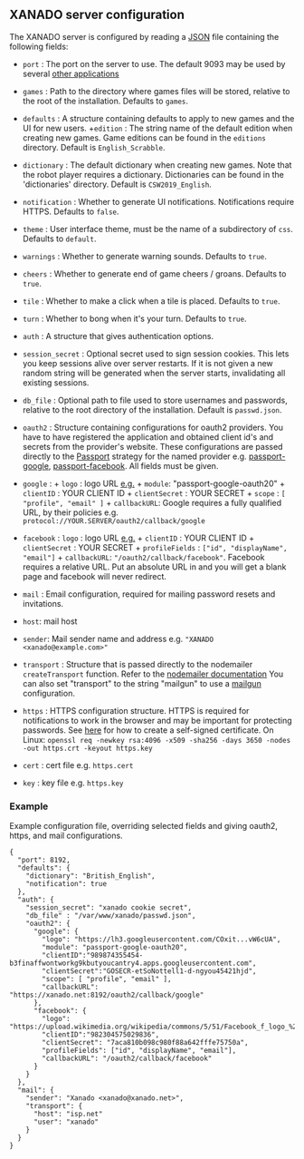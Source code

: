 ## XANADO server configuration
The XANADO server is configured by reading a [JSON](https://en.wikipedia.org/wiki/JSON) file containing
the following fields:

+ `port` : The port on the server to use. The default 9093 may be used by several
  [other applications](https://www.speedguide.net/port.php?port=9093)
+ `games` : Path to the directory where games files will be stored,
  relative to the root of the installation. Defaults to `games`.
 + `defaults` : A structure containing defaults to apply to new games and the UI for new users.
  +`edition` : The string name of the default edition when creating new games. Game editions can
    be found in the `editions` directory. Default is `English_Scrabble`.
  + `dictionary` : The default dictionary when creating new games. Note that the
	robot player requires a dictionary. Dictionaries can be found
	 in the 'dictionaries' directory. Default is `CSW2019_English`.
  + `notification` : Whether to generate UI notifications. Notifications require HTTPS. Defaults to `false`.
  + `theme` : User interface theme, must be the name of a subdirectory of `css`. Defaults to `default`.
  + `warnings` : Whether to generate warning sounds. Defaults to  `true`.
  + `cheers` : Whether to generate end of game cheers / groans. Defaults to `true`.
  + `tile` : Whether to make a click when a tile is placed. Defaults to `true`.
  + `turn` : Whether to bong when it's your turn. Defaults to `true`.
 + `auth` : A structure that gives authentication options.
  + `session_secret` : Optional secret used to sign session cookies. This lets you keep sessions alive over server restarts. If it is not given a new random string will be generated when the server starts, invalidating all existing sessions.
  + `db_file` : Optional path to file used to store usernames and passwords, relative to the
    root directory of the installation. Default is `passwd.json`.
  + `oauth2` : Structure containing configurations for oauth2 providers. You have to have registered the
	application and obtained client id's and secrets from the provider's website. These configurations are
    passed directly to the [Passport](https://www.passportjs.org/) strategy for the named provider
    e.g. [passport-google](https://www.npmjs.com/package/passport-google), [passport-facebook](https://www.npmjs.com/package/passport-facebook). All fields must be given.
   + `google` :
    + `logo` : logo URL [e.g.](https://lh3.googleusercontent.com/COxitqgJr1sJnIDe8-jiKhxDx1FrYbtRHKJ9z_hELisAlapwE9LUPh6fcXIfb5vwpbMl4xl9H9TRFPc5NOO8Sb3VSgIBrfRYvW6cUA)
	+ `module`: "passport-google-oauth20"
	+ `clientID` : YOUR CLIENT ID
	+ `clientSecret` : YOUR SECRET
	+ `scope` : `[ "profile", "email" ]`
	+ `callbackURL`: Google requires a fully qualified URL, by their policies e.g.
      `protocol://YOUR.SERVER/oauth2/callback/google`
   + `facebook` :
		`logo` : logo URL [e.g.](https://upload.wikimedia.org/wikipedia/commons/5/51/Facebook_f_logo_%282019%29.svg)
	+ `clientID` : YOUR CLIENT ID
	+ `clientSecret` : YOUR SECRET
	+ `profileFields` : `["id", "displayName", "email"]`
	+ `callbackURL`: `"/oauth2/callback/facebook"`. Facebook requires a relative URL. Put an absolute URL in and you will get a blank page and facebook will never redirect.
 + `mail` : Email configuration, required for mailing password resets and invitations.
  + `host`: mail host
  + `sender`:  Mail sender name and address e.g. `"XANADO <xanado@example.com>"`
  + `transport` : Structure that is passed directly to the nodemailer
    `createTransport` function. Refer to the [nodemailer documentation](https://nodemailer.com/about/)
    You can also set "transport" to the string "mailgun" to use a [mailgun]( https://www.mailgun.com/)
    configuration.

 + `https` : HTTPS configuration structure. HTTPS is required for notifications
   to work in the browser and may be important for protecting passwords. See
	[here](https://linuxize.com/post/creating-a-self-signed-ssl-certificate/)
	for how to create a self-signed certificate. On Linux:
	`openssl req -newkey rsa:4096 -x509 -sha256 -days 3650 -nodes -out https.crt -keyout https.key`
  + `cert` : cert file e.g. `https.cert`
  + `key` : key file e.g. `https.key`

### Example
Example configuration file, overriding selected fields and giving oauth2, https, and mail configurations.
```
{
  "port": 8192,
  "defaults": {
	"dictionary": "British_English",
	"notification": true
  },
  "auth": {
    "session_secret": "xanado cookie secret",
	"db_file" : "/var/www/xanado/passwd.json",
	"oauth2": {
	  "google": {
		"logo": "https://lh3.googleusercontent.com/COxit...vW6cUA",
		"module": "passport-google-oauth20",
		"clientID":"989874355454-b3finaffwontworkg9kbutyoucantry4.apps.googleusercontent.com",
		"clientSecret":"GOSECR-etSoNottell1-d-ngyou45421hjd",
		"scope": [ "profile", "email" ],
		"callbackURL": "https://xanado.net:8192/oauth2/callback/google"
	  },
	  "facebook": {
		"logo": "https://upload.wikimedia.org/wikipedia/commons/5/51/Facebook_f_logo_%282019%29.svg",
		"clientID":"982304575029836",
		"clientSecret": "7aca810b098c980f88a642fffe75750a",
		"profileFields": ["id", "displayName", "email"],
		"callbackURL": "/oauth2/callback/facebook"
	  }
	}
  },
  "mail": {
    "sender": "Xanado <xanado@xanado.net>",
	"transport": {
	  "host": "isp.net"
	  "user": "xanado"
	}
  }
}
```
